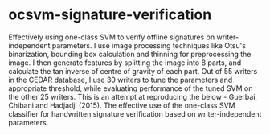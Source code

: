# ocsvm-signature-verification
Effectively using one-class SVM to verify offline signatures on writer-independent parameters.
I use image processing techniques like Otsu's binarization, bounding box calculation and thinning for preprocessing the image. 
I then generate features by splitting the image into 8 parts, and calculate the tan inverse of centre of gravity of each part.
Out of 55 writers in the CEDAR database, I use 30 writers to tune the parameters and appropriate threshold, while evaluating performance of the tuned SVM on the other 25 writers.
This is an attempt at reproducing the below -
Guerbai, Chibani and Hadjadji (2015). The effective use of the one-class SVM classifier for handwritten signature verification based on writer-independent parameters.
